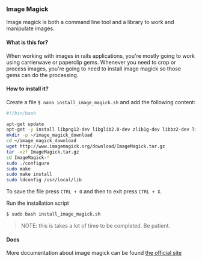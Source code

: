### Image Magick

Image magick is both a command line tool and a library to work and manipulate images.

#### What is this for?

When working with images in rails applications, you're mostly going to work using carrierwave or paperclip gems. Whenever you need to crop or process images, you're going to need to install image magick so those gems can do the processing.

#### How to install it?

Create a file `$ nano install_image_magick.sh` and add the following content:

```bash
#!/bin/bash

apt-get update
apt-get -y install libpng12-dev libglib2.0-dev zlib1g-dev libbz2-dev libtiff4-dev libjpeg8-dev
mkdir -p ~/image_magick_download
cd ~/image_magick_download
wget http://www.imagemagick.org/download/ImageMagick.tar.gz
tar -xzf ImageMagick.tar.gz
cd ImageMagick-*
sudo ./configure
sudo make
sudo make install
sudo ldconfig /usr/local/lib
```

To save the file press `CTRL + O` and then to exit press `CTRL + X`.

Run the installation script

```bash
$ sudo bash install_image_magick.sh
```

> NOTE: this is takes a lot of time to be completed. Be patient.

#### Docs

More documentation about image magick can be found [the official site](http://www.imagemagick.org/script/resources.php)
